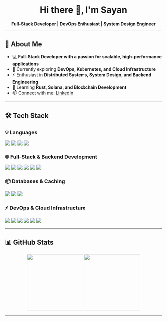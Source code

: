 <h1 align="center">Hi there 👋, I'm Sayan</h1>

<p align="center">
  <b>Full-Stack Developer | DevOps Enthusiast | System Design Engineer</b>
</p>

---

## 🚀 About Me  

- 💻 **Full-Stack Developer with a passion for scalable, high-performance applications**  
- 🔭 Currently exploring **DevOps, Kubernetes, and Cloud Infrastructure**  
- ⚡ Enthusiast in **Distributed Systems, System Design, and Backend Engineering**  
- 🌱 Learning **Rust, Solana, and Blockchain Development**  
- 📫 Connect with me: [LinkedIn](https://www.linkedin.com/in/sayan-dasgupta-73094b1a1)  

---

## 🛠️ Tech Stack  

### **💡 Languages**  
<p align="left">
  <img src="https://img.shields.io/badge/JavaScript-000?style=for-the-badge&logo=javascript" />
  <img src="https://img.shields.io/badge/TypeScript-000?style=for-the-badge&logo=typescript" />
  <img src="https://img.shields.io/badge/Rust-000?style=for-the-badge&logo=rust" />
  <img src="https://img.shields.io/badge/Go-000?style=for-the-badge&logo=go" />
<!--   <img src="https://img.shields.io/badge/Solidity-000?style=for-the-badge&logo=solidity" /> -->
</p>

### **🌐 Full-Stack & Backend Development**  
<p align="left">
  <img src="https://img.shields.io/badge/Node.js-000?style=for-the-badge&logo=node.js" />
  <img src="https://img.shields.io/badge/Express.js-000?style=for-the-badge&logo=express" />
  <img src="https://img.shields.io/badge/NestJS-000?style=for-the-badge&logo=nestjs" />
  <img src="https://img.shields.io/badge/React.js-000?style=for-the-badge&logo=react" />
  <img src="https://img.shields.io/badge/Next.js-000?style=for-the-badge&logo=next.js" />
  <img src="https://img.shields.io/badge/Vue.js-000?style=for-the-badge&logo=vue.js" />
</p>

### **📦 Databases & Caching**  
<p align="left">
  <img src="https://img.shields.io/badge/PostgreSQL-000?style=for-the-badge&logo=postgresql" />
  <img src="https://img.shields.io/badge/MongoDB-000?style=for-the-badge&logo=mongodb" />
  <img src="https://img.shields.io/badge/Redis-000?style=for-the-badge&logo=redis" />
</p>

### **⚡ DevOps & Cloud Infrastructure**  
<p align="left">
  <img src="https://img.shields.io/badge/Docker-000?style=for-the-badge&logo=docker" />
  <img src="https://img.shields.io/badge/Kubernetes-000?style=for-the-badge&logo=kubernetes" />
  <img src="https://img.shields.io/badge/AWS-%23FF9900.svg?style=for-the-badge&logo=amazonaws&logoColor=white" />
  <img src="https://img.shields.io/badge/Terraform-000?style=for-the-badge&logo=terraform" />
  <img src="https://img.shields.io/badge/Kafka-000?style=for-the-badge&logo=apachekafka" />
  <img src="https://img.shields.io/badge/Nginx-000?style=for-the-badge&logo=nginx" />
</p>

---

## 📊 GitHub Stats  

<p align="center">
  <img src="https://github-readme-stats.vercel.app/api?username=SayanGeeky&show_icons=true&theme=radical" height="180px"/>
  <img src="https://github-readme-stats.vercel.app/api/top-langs/?username=SayanGeeky&layout=compact&theme=radical" height="180px"/>
</p>

---

